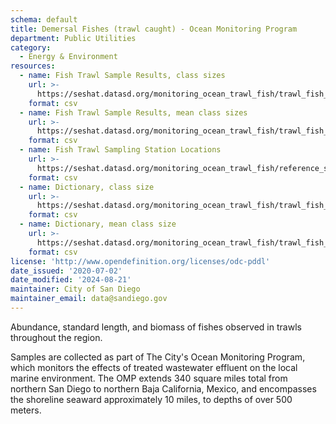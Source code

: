 ```yaml
---
schema: default
title: Demersal Fishes (trawl caught) - Ocean Monitoring Program
department: Public Utilities
category:
  - Energy & Environment
resources:
  - name: Fish Trawl Sample Results, class sizes
    url: >-
      https://seshat.datasd.org/monitoring_ocean_trawl_fish/trawl_fish_datasd.csv
    format: csv
  - name: Fish Trawl Sample Results, mean class sizes
    url: >-
      https://seshat.datasd.org/monitoring_ocean_trawl_fish/trawl_fish_summary_datasd.csv
    format: csv
  - name: Fish Trawl Sampling Station Locations
    url: >-
      https://seshat.datasd.org/monitoring_ocean_trawl_fish/reference_stations_fish_trawl.csv
    format: csv
  - name: Dictionary, class size
    url: >-
      https://seshat.datasd.org/monitoring_ocean_trawl_fish/trawl_fish_dictionary_datasd.csv
    format: csv
  - name: Dictionary, mean class size
    url: >-
      https://seshat.datasd.org/monitoring_ocean_trawl_fish/trawl_fish_summary_dictionary_datasd.csv
    format: csv
license: 'http://www.opendefinition.org/licenses/odc-pddl'
date_issued: '2020-07-02'
date_modified: '2024-08-21'
maintainer: City of San Diego
maintainer_email: data@sandiego.gov
---
```

Abundance, standard length, and biomass of fishes observed in trawls throughout the region.
<!--more-->
Samples are collected as part of The City's Ocean Monitoring Program, which monitors the effects of treated wastewater effluent on the local marine environment. The OMP extends 340 square miles total from northern San Diego to northern Baja California, Mexico, and encompasses the shoreline seaward approximately 10 miles, to depths of over 500 meters.

